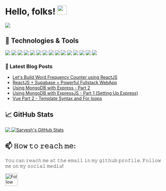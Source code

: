 
<!--
**dubesar/dubesar** is a ✨ _special_ ✨ repository because its `README.md` (this file) appears on your GitHub profile.

Here are some ideas to get you started:

- 🔭 I’m currently working on ...
- 🌱 I’m currently learning ...
- 👯 I’m looking to collaborate on ...
- 🤔 I’m looking for help with ...
- 💬 Ask me about ...
- 📫 How to reach me: ...
- 😄 Pronouns: ...
- ⚡ Fun fact: ...
-->

# Hello, folks! <img src="https://raw.githubusercontent.com/MartinHeinz/MartinHeinz/master/wave.gif" width="30px">

![](https://komarev.com/ghpvc/?username=dubesar&color=dc143c)

## 🔧 Technologies & Tools
![](https://img.shields.io/badge/OS-Linux-informational?style=flat&logo=linux&logoColor=white&color=2bbc8a)
![](https://img.shields.io/badge/Code-Python-informational?style=flat&logo=python&logoColor=white&color=2bbc8a)
![](https://img.shields.io/badge/Code-JavaScript-informational?style=flat&logo=javascript&logoColor=white&color=2bbc8a)
![](https://img.shields.io/badge/Code-TypeScript-informational?style=flat&logo=typescript&logoColor=white&color=2bbc8a)
![](https://img.shields.io/badge/Shell-Bash-informational?style=flat&logo=gnu-bash&logoColor=white&color=2bbc8a)
![](https://img.shields.io/badge/Code-C++-informational?style=flat&logo=c%2B%2B&logoColor=white&color=2bbc8a)
![](https://img.shields.io/badge/Code-Java(Basics)-informational?style=flat&logo=java&logoColor=white&color=2bbc8a)
![](https://img.shields.io/badge/DB-MySQL-informational?style=flat&logo=mysql&logoColor=white&color=2bbc8a)
![](https://img.shields.io/badge/DB-PostgresSQL-informational?style=flat&logo=postgresql&logoColor=white&color=2bbc8a)
![](https://img.shields.io/badge/Frontend-ReactJS-informational?style=flat&logo=react&logoColor=white&color=2bbc8a)
![](https://img.shields.io/badge/Frontend-Redux-informational?style=flat&logo=redux&logoColor=white&color=2bbc8a)
![](https://img.shields.io/badge/Frontend-VueJs-informational?style=flat&logo=vue.js&logoColor=white&color=2bbc8a)
![](https://img.shields.io/badge/Backend-Flask-informational?style=flat&logo=flask&logoColor=white&color=2bbc8a)
![](https://img.shields.io/badge/Backend-Django-informational?style=flat&logo=django&logoColor=white&color=2bbc8a)
![](https://img.shields.io/badge/Backend-FastAPI-informational?style=flat&logo=fastapi&logoColor=white&color=2bbc8a)

### 📩 Latest Blog Posts 
<!-- BLOG-POST-LIST:START -->
- [Let's Build Word Frequency Counter using ReactJS](https://dubesar.hashnode.dev/lets-build-word-frequency-counter-using-reactjs)
- [ReactJS + Supabase = Powerful Fullstack WebApp](https://dubesar.hashnode.dev/reactjs-supabase-powerful-fullstack-webapp)
- [Using MongoDB with Express - Part 2](https://dubesar.hashnode.dev/using-mongodb-with-express-part-2)
- [Using MongoDB with ExpressJS - Part 1 (Setting Up Express)](https://dubesar.hashnode.dev/using-mongodb-with-expressjs-part-1-setting-up-express)
- [Vue Part 2 - Template Syntax and For loops](https://dubesar.hashnode.dev/vue-part-2-template-syntax-and-for-loops)
<!-- BLOG-POST-LIST:END -->

## &#x1f4c8; GitHub Stats

<a href="https://github.com/dubesar/dubesar">
  <img align="center" src="https://github-readme-stats.vercel.app/api/top-langs/?username=dubesar&hide=html,jupyter%20notebook&title_color=ffffff&text_color=c9cacc&icon_color=2bbc8a&bg_color=1d1f21" />
</a>
<a href="https://github.com/dubesar/dubesar">
  <img align="center" src="https://github-readme-stats.vercel.app/api?username=dubesar&show_icons=true&line_height=27&count_private=true&title_color=ffffff&text_color=c9cacc&icon_color=2bbc8a&bg_color=1d1f21" alt="Sarvesh's GitHub Stats" />
</a>

## 📫 𝙷𝚘𝚠 𝚝𝚘 𝚛𝚎𝚊𝚌𝚑 𝚖𝚎:
𝚈𝚘𝚞 𝚌𝚊𝚗 𝚛𝚎𝚊𝚌𝚑 𝚖𝚎 𝚊𝚝 𝚝𝚑𝚎 𝚎𝚖𝚊𝚒𝚕 𝚒𝚗 𝚖𝚢 𝚐𝚒𝚝𝚑𝚞𝚋 𝚙𝚛𝚘𝚏𝚒𝚕𝚎. 𝙵𝚘𝚕𝚕𝚘𝚠 𝚖𝚎 𝚘𝚗 𝚖𝚢 𝚜𝚘𝚌𝚒𝚊𝚕 𝚖𝚎𝚍𝚒𝚊!

[<img src="https://raw.githubusercontent.com/Raymo111/Raymo111/master/socials/linkedin.png" height="40em" align="center" alt="Follow Sarvesh on LinkedIn" title="Follow Sarvesh on Linkedin"/>](https://linkedin.com/in/sarvesh-dubey-1b1505143)
